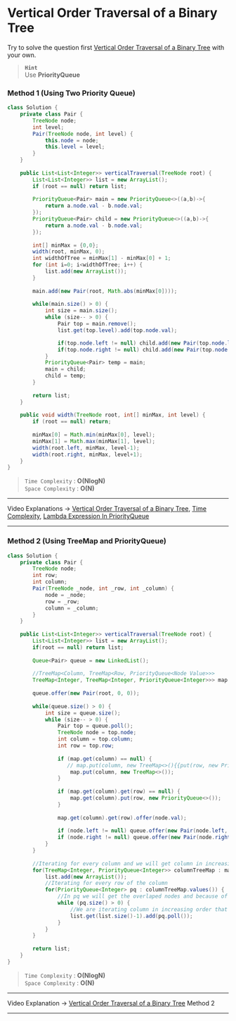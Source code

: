 #  Vertical Order Traversal of a Binary Tree
Try to solve the question first [Vertical Order Traversal of a Binary Tree](https://leetcode.com/problems/vertical-order-traversal-of-a-binary-tree/) with your own.
 
> **`Hint`**   
> Use **PriorityQueue**

### Method 1 (Using Two Priority Queue)
```java 
class Solution {
    private class Pair {
        TreeNode node;
        int level;
        Pair(TreeNode node, int level) {
            this.node = node;
            this.level = level;
        }
    }
    
    public List<List<Integer>> verticalTraversal(TreeNode root) {
        List<List<Integer>> list = new ArrayList();
        if (root == null) return list;
        
        PriorityQueue<Pair> main = new PriorityQueue<>((a,b)->{
            return a.node.val - b.node.val;
        });
        PriorityQueue<Pair> child = new PriorityQueue<>((a,b)->{
            return a.node.val - b.node.val;
        });
        
        int[] minMax = {0,0};
        width(root, minMax, 0);
        int widthOfTree = minMax[1] - minMax[0] + 1;
        for (int i=0; i<widthOfTree; i++) {
            list.add(new ArrayList());
        }
        
        main.add(new Pair(root, Math.abs(minMax[0])));
        
        while(main.size() > 0) {
            int size = main.size();
            while (size-- > 0) {
                Pair top = main.remove();
                list.get(top.level).add(top.node.val);

                if(top.node.left != null) child.add(new Pair(top.node.left, top.level-1));
                if(top.node.right != null) child.add(new Pair(top.node.right, top.level+1));
            }
            PriorityQueue<Pair> temp = main;
            main = child;
            child = temp;
        }
        
        return list;
    }
    
    public void width(TreeNode root, int[] minMax, int level) {
        if (root == null) return;
        
        minMax[0] = Math.min(minMax[0], level);
        minMax[1] = Math.max(minMax[1], level);
        width(root.left, minMax, level-1);
        width(root.right, minMax, level+1);
    }
}
```
> `Time Complexity` : **O(NlogN)**   
> `Space Complexity` : **O(N)**   
---
Video Explanations -> [Vertical Order Traversal of a Binary Tree](https://www.youtube.com/watch?v=8o-0CxZHNdQ&list=PL-Jc9J83PIiHgjQ9wfJ8w-rXU368xNX4L&index=16), [Time Complexity](https://www.youtube.com/watch?v=KU2aFq6AsFA&list=PL-Jc9J83PIiHgjQ9wfJ8w-rXU368xNX4L&index=17), [Lambda Expression In PriorityQueue](https://www.youtube.com/watch?v=2kNeNVIdrQY&list=PL-Jc9J83PIiE_OazJYjhsaMXyWCf1DFCD&index=7) 
<hr>

### Method 2 (Using TreeMap and PriorityQueue)
```java
class Solution {
    private class Pair {
        TreeNode node;
        int row;
        int column;
        Pair(TreeNode _node, int _row, int _column) {
            node = _node;
            row = _row;
            column = _column;
        }
    }
    
    public List<List<Integer>> verticalTraversal(TreeNode root) {
        List<List<Integer>> list = new ArrayList();
        if(root == null) return list;
        
        Queue<Pair> queue = new LinkedList();
        
        //TreeMap<Column, TreeMap<Row, PriorityQueue<Node Value>>>
        TreeMap<Integer, TreeMap<Integer, PriorityQueue<Integer>>> map = new TreeMap();
        
        queue.offer(new Pair(root, 0, 0));
        
        while(queue.size() > 0) {
            int size = queue.size();
            while (size-- > 0) {
                Pair top = queue.poll();
                TreeNode node = top.node;
                int column = top.column;
                int row = top.row;
                
                if (map.get(column) == null) {
                   // map.put(column, new TreeMap<>(){{put(row, new PriorityQueue<>());}});
                    map.put(column, new TreeMap<>());
                }
                
                if (map.get(column).get(row) == null) {
                    map.get(column).put(row, new PriorityQueue<>());
                }
                
                map.get(column).get(row).offer(node.val);
                
                if (node.left != null) queue.offer(new Pair(node.left, row+1, column-1));
                if (node.right != null) queue.offer(new Pair(node.right, row+1, column+1));
            }
        }
        
        //Iterating for every column and we will get column in increasing order because of TreeMap
        for(TreeMap<Integer, PriorityQueue<Integer>> columnTreeMap : map.values()) {
            list.add(new ArrayList());
            //Iterating for every row of the column
            for(PriorityQueue<Integer> pq : columnTreeMap.values()) {
                //In pq we will get the overlaped nodes and because of the property of PriorityQueue will get them in sorted form.
                while (pq.size() > 0) {
                    //We are iterating column in increasing order that's why we have to add the elements in the last arraylist.
                    list.get(list.size()-1).add(pq.poll());
                }
            }
        }
        
        return list;
    }
}
```
> `Time Complexity` : **O(NlogN)**   
> `Space Complexity` : **O(N)** 
----
Video Explanation -> [Vertical Order Traversal of a Binary Tree](https://www.youtube.com/watch?v=q_a6lpbKJdw&list=PLgUwDviBIf0q8Hkd7bK2Bpryj2xVJk8Vk&index=22) Method 2
<HR>

